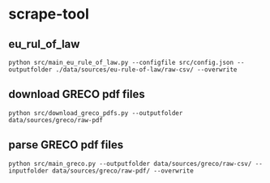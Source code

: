 # scrape-tool
## eu_rul_of_law
```
python src/main_eu_rule_of_law.py --configfile src/config.json --outputfolder ./data/sources/eu-rule-of-law/raw-csv/ --overwrite
```
## download GRECO pdf files
```
python src/download_greco_pdfs.py --outputfolder data/sources/greco/raw-pdf
```
## parse GRECO pdf files
```
python src/main_greco.py --outputfolder data/sources/greco/raw-csv/ --inputfolder data/sources/greco/raw-pdf/ --overwrite
```



